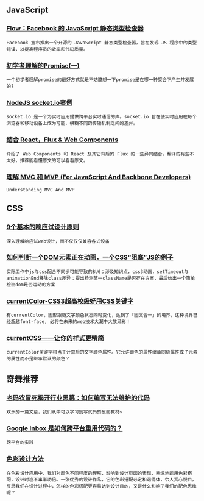 
## JavaScript

### [Flow：Facebook 的 JavaScript 静态类型检查器](http://blog.jobbole.com/80364/)

    Facebook 宣布推出一个开源的 JavaScript 静态类型检查器，旨在发现 JS 程序中的类型错误，以提高程序员的效率和代码质量。

### [初学者理解的Promise(一)](http://www.html-js.com/article/Miscellaneous-JavaScript-beginners-to-understand-the-Promise-a)

    一个初学者理解promise的最好方式就是不妨臆想一下promise是在哪一种契合下产生并发展的?

### [NodeJS socket.io案例](https://github.com/nswbmw/N-chat/wiki/%E7%AC%AC%E4%B8%80%E7%AB%A0-socket.io-%E7%AE%80%E4%BB%8B%E5%8F%8A%E4%BD%BF%E7%94%A8)

    socket.io 是一个为实时应用提供跨平台实时通信的库。socket.io 旨在使实时应用在每个浏览器和移动设备上成为可能，模糊不同的传输机制之间的差异。

### [结合 React，Flux & Web Components](http://zhuanlan.zhihu.com/FrontendMagazine/19906158)

    介绍了 Web Components 和 React 及其它背后的 Flux 的一些异同结合，翻译的有些不太好，推荐能看懂原文的可以看看原文。

### [理解 MVC 和 MVP (For JavaScript And Backbone Developers)](http://addyosmani.com/blog/understanding-mvc-and-mvp-for-javascript-and-backbone-developers/)

    Understanding MVC And MVP

## CSS

### [9个基本的响应试设计原则](http://blog.froont.com/9-basic-principles-of-responsive-web-design/)

    深入理解响应试web设计，而不仅仅仅兼容各式设备

### [如何判断一个DOM元素正在动画，一个CSS“阻塞”JS的例子](http://www.cnblogs.com/yexiaochai/p/4135848.html)

    实际工作中js与css配合不同步可能导致的BUG；涉及知识点，css3动画，setTimeout与animationEnd移除class差异；提出检测某一className是否存在方案，最后给出一个简单检测dom是否运动的方案

### [currentColor-CSS3超高校级好用CSS关键字](http://www.zhangxinxu.com/wordpress/2014/10/currentcolor-css3-powerful-css-keyword/)

    有currentColor，图形跟随文字颜色状态同时变化，达到了「图文合一」的境界，这种境界已经超越font-face, 必将在未来的web技术大潮中大放异彩！

### [currentCSS——让你的样式更精简](http://osvaldas.info/keeping-css-short-with-currentcolor)

    currentColor关键字相当于计算后的文字颜色属性。它允许颜色的属性继承同级属性或子元素的属性而不是继承默认的颜色？

## 奇舞推荐

### [老码农冒死揭开行业黑幕：如何编写无法维护的代码](http://blog.jobbole.com/80241/)

    欢乐的一篇文章，我们从中可以学习到写代码的反面教材~

### [Google Inbox 是如何跨平台重用代码的？](http://coolshell.cn/articles/12136.html)

    跨平台的实践

### [色彩设计方法](http://mux.alimama.com/posts/1392)

    在色彩设计应用中，我们对颜色不同程度的理解，影响到设计页面的表现，熟练地运用色彩搭配，设计时岂不事半功倍。一张优秀的设计作品，它的色彩搭配必定和谐得体，令人赏心悦目，反思我们在设计过程中，怎样的色彩搭配更容易达到设计目的，又是什么影响了我们的配色思维呢？
